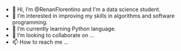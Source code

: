 - 👋 Hi, I’m @RenanFlorentino and I'm a data science student.
- 👀 I’m interested in improving my skills in algorithms and software programming.
- 🌱 I’m currently learning Python language.
- 💞️ I’m looking to collaborate on ...
- 📫 How to reach me ...

<!---
RenanFlorentino/RenanFlorentino is a ✨ special ✨ repository because its `README.md` (this file) appears on your GitHub profile.
You can click the Preview link to take a look at your changes.
--->

